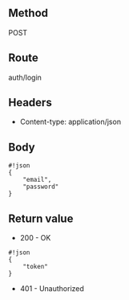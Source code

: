 ## Method ##

POST

## Route ##

auth/login

## Headers ##

* Content-type: application/json

## Body ##

```
#!json
{
    "email",
    "password"
}

```
## Return value ##

* 200 - OK

```
#!json
{
    "token"
}

```   

* 401 - Unauthorized